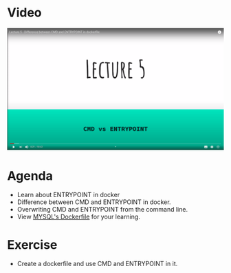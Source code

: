# Video

[![Watch the video](/day-5/lecture-5-github.png)](https://youtu.be/jTwtMgv_Y_I)

# Agenda

- Learn about ENTRYPOINT in docker
- Difference between CMD and ENTRYPOINT in docker.
- Overwriting CMD and ENTRYPOINT from the command line.
- View [MYSQL's Dockerfile](https://github.com/docker-library/mysql/blob/bc6e37a2be/8.0/Dockerfile) for your learning.

# Exercise

- Create a dockerfile and use CMD and ENTRYPOINT in it.
